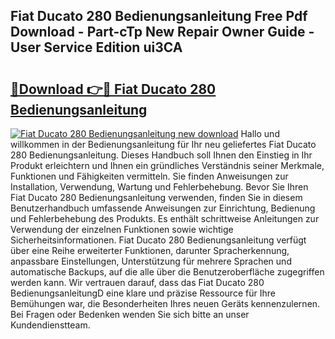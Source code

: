 ## Fiat Ducato 280 Bedienungsanleitung Free Pdf Download - Part-cTp New Repair Owner Guide - User Service Edition ui3CA

# <h2><a href="http://df4mnpk.blite.top/?on=Fiat+Ducato+280+Bedienungsanleitung">🔗Download 👉🔴 Fiat Ducato 280 Bedienungsanleitung</a></h2>

[![Fiat Ducato 280 Bedienungsanleitung new download](https://i.imgur.com/lujVjoI.png)](http://df4mnpk.blite.top/?on=Fiat+Ducato+280+Bedienungsanleitung)
Hallo und willkommen in der Bedienungsanleitung für Ihr neu geliefertes Fiat Ducato 280 Bedienungsanleitung. Dieses Handbuch soll Ihnen den Einstieg in Ihr Produkt erleichtern und Ihnen ein gründliches Verständnis seiner Merkmale, Funktionen und Fähigkeiten vermitteln. Sie finden Anweisungen zur Installation, Verwendung, Wartung und Fehlerbehebung. Bevor Sie Ihren Fiat Ducato 280 Bedienungsanleitung verwenden, finden Sie in diesem Benutzerhandbuch umfassende Anweisungen zur Einrichtung, Bedienung und Fehlerbehebung des Produkts. Es enthält schrittweise Anleitungen zur Verwendung der einzelnen Funktionen sowie wichtige Sicherheitsinformationen. Fiat Ducato 280 Bedienungsanleitung verfügt über eine Reihe erweiterter Funktionen, darunter Spracherkennung, anpassbare Einstellungen, Unterstützung für mehrere Sprachen und automatische Backups, auf die alle über die Benutzeroberfläche zugegriffen werden kann. Wir vertrauen darauf, dass das Fiat Ducato 280 BedienungsanleitungD eine klare und präzise Ressource für Ihre Bemühungen war, die Besonderheiten Ihres neuen Geräts kennenzulernen. Bei Fragen oder Bedenken wenden Sie sich bitte an unser Kundendienstteam.
